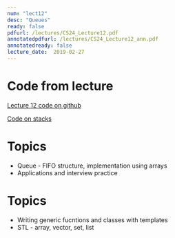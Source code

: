 ```yaml
---
num: "lect12"
desc: "Queues"
ready: false
pdfurl: /lectures/CS24_Lecture12.pdf
annotatedpdfurl: /lectures/CS24_Lecture12_ann.pdf
annotatedready: false
lecture_date:  2019-02-27
---
```


# Code from lecture

[Lecture 12 code on github](https://github.com/ucsb-cs24-w19-mirza/cs24-w19-lectures/tree/master/lec-12)

[Code on stacks](https://github.com/ucsb-cs24-s18/cs24-s18-lectures/tree/master/lec-13)

# Topics

* Queue - FIFO structure, implementation using arrays
* Applications and interview practice
# Topics
* Writing generic fucntions and classes with templates
* STL - array, vector, set, list

